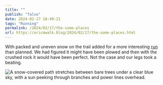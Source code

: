 ```yaml
---
title: ""
publish: "false"
date: 2024-02-17 18:49:21
tags: "Running"
permalink: /2024/02/17/the-some-places
url: https://ericmwalk.blog/2024/02/17/the-some-places.html
---
```


With packed and uneven snow on the trail added for a more interesting [run](https://strava.com/activities/10783352440) than planned. We had figured it might have been plowed and then with the crushed rock it would have been perfect. Not the case and our legs took a beating.

![A snow-covered path stretches between bare trees under a clear blue sky, with a sun peeking through branches and power lines overhead.](https://ericmwalk.blog/uploads/2024/img-7920.jpeg)